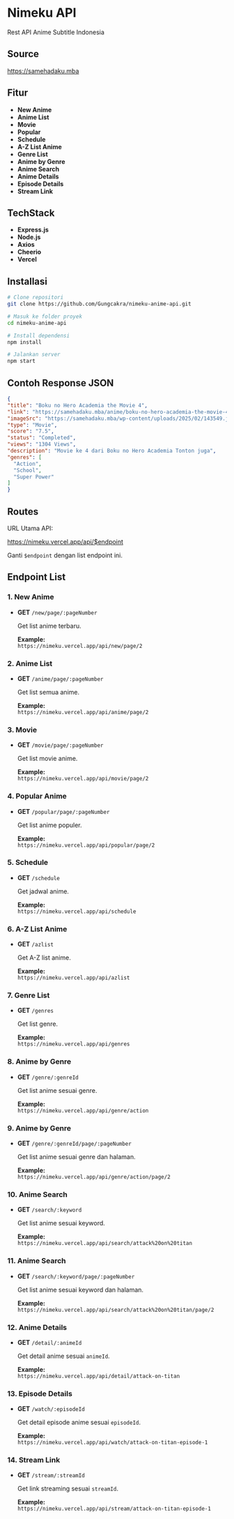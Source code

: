 <!-- ![Preview](panel.webp) -->

# Nimeku API
Rest API Anime Subtitle Indonesia

## Source
https://samehadaku.mba

## Fitur
- **New Anime**
- **Anime List**
- **Movie**
- **Popular**
- **Schedule**
- **A-Z List Anime**
- **Genre List**
- **Anime by Genre**
- **Anime Search**
- **Anime Details**
- **Episode Details**
- **Stream Link**

## TechStack

- **Express.js**
- **Node.js**
- **Axios**
- **Cheerio**
- **Vercel**

## Installasi
```bash
# Clone repositori
git clone https://github.com/Gungcakra/nimeku-anime-api.git

# Masuk ke folder proyek
cd nimeku-anime-api

# Install dependensi
npm install

# Jalankan server
npm start
```

## Contoh Response JSON
  ```json
  {
  "title": "Boku no Hero Academia the Movie 4",
  "link": "https://samehadaku.mba/anime/boku-no-hero-academia-the-movie-4/",
  "imageSrc": "https://samehadaku.mba/wp-content/uploads/2025/02/143549.jpg",
  "type": "Movie",
  "score": "7.5",
  "status": "Completed",
  "views": "1304 Views",
  "description": "Movie ke 4 dari Boku no Hero Academia Tonton juga",
  "genres": [
    "Action",
    "School",
    "Super Power"
  ]
  }
  ```

## Routes
URL Utama API:

https://nimeku.vercel.app/api/$endpoint

Ganti `$endpoint` dengan list endpoint ini.

## Endpoint List

### 1. New Anime
- **GET** `/new/page/:pageNumber`
  
  Get list anime terbaru.
  
  **Example:**  
  `https://nimeku.vercel.app/api/new/page/2`

### 2. Anime List
- **GET** `/anime/page/:pageNumber`
  
  Get list semua anime.
  
  **Example:**  
  `https://nimeku.vercel.app/api/anime/page/2`

### 3. Movie
- **GET** `/movie/page/:pageNumber`
  
  Get list movie anime.
  
  **Example:**  
  `https://nimeku.vercel.app/api/movie/page/2`

### 4. Popular Anime
- **GET** `/popular/page/:pageNumber`
  
  Get list anime populer.
  
  **Example:**  
  `https://nimeku.vercel.app/api/popular/page/2`

### 5. Schedule
- **GET** `/schedule`
  
  Get jadwal anime.
  
  **Example:**  
  `https://nimeku.vercel.app/api/schedule`

### 6. A-Z List Anime
- **GET** `/azlist`
  
  Get A-Z list anime.
  
  **Example:**  
  `https://nimeku.vercel.app/api/azlist`

### 7. Genre List
- **GET** `/genres`
  
  Get list genre.
  
  **Example:**  
  `https://nimeku.vercel.app/api/genres`

### 8. Anime by Genre
- **GET** `/genre/:genreId`
  
  Get list anime sesuai genre.
  
  **Example:**  
  `https://nimeku.vercel.app/api/genre/action`

### 9. Anime by Genre
- **GET** `/genre/:genreId/page/:pageNumber`
  
  Get list anime sesuai genre dan halaman.
  
  **Example:**  
  `https://nimeku.vercel.app/api/genre/action/page/2`

### 10. Anime Search
- **GET** `/search/:keyword`
  
  Get list anime sesuai keyword.
  
  **Example:**  
  `https://nimeku.vercel.app/api/search/attack%20on%20titan`

### 11. Anime Search
- **GET** `/search/:keyword/page/:pageNumber`
  
  Get list anime sesuai keyword dan halaman.
  
  **Example:**  
  `https://nimeku.vercel.app/api/search/attack%20on%20titan/page/2`

### 12. Anime Details
- **GET** `/detail/:animeId`
  
  Get detail anime sesuai `animeId`.
  
  **Example:**  
  `https://nimeku.vercel.app/api/detail/attack-on-titan`

### 13. Episode Details
- **GET** `/watch/:episodeId`
  
  Get detail episode anime sesuai `episodeId`.
  
  **Example:**  
  `https://nimeku.vercel.app/api/watch/attack-on-titan-episode-1`

### 14. Stream Link
- **GET** `/stream/:streamId`
  
  Get link streaming sesuai `streamId`.
  
  **Example:**  
  `https://nimeku.vercel.app/api/stream/attack-on-titan-episode-1`
